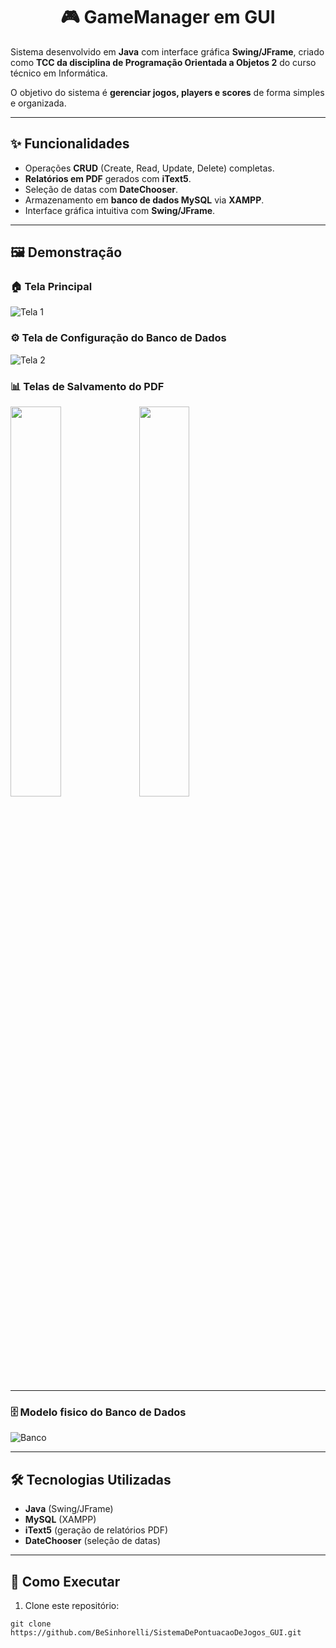 <h1 align="center">🎮 GameManager em GUI</h1>

Sistema desenvolvido em **Java** com interface gráfica **Swing/JFrame**, criado como **TCC da disciplina de Programação Orientada a Objetos 2** do curso técnico em Informática.  

O objetivo do sistema é **gerenciar jogos, players e scores** de forma simples e organizada.  

---

## ✨ Funcionalidades
- Operações **CRUD** (Create, Read, Update, Delete) completas.  
- **Relatórios em PDF** gerados com **iText5**.  
- Seleção de datas com **DateChooser**.  
- Armazenamento em **banco de dados MySQL** via **XAMPP**.  
- Interface gráfica intuitiva com **Swing/JFrame**.  

---

## 🖼️ Demonstração

### 🏠 Tela Principal
![Tela 1](https://github.com/user-attachments/assets/78596429-6c8e-41f7-8c3b-ce02faa26065)

### ⚙️ Tela de Configuração do Banco de Dados
![Tela 2](https://github.com/user-attachments/assets/a76d71c5-ecfe-43cb-b36e-e30033abdd5d)  

### 📊 Telas de Salvamento do PDF
<p align="left">
  <img src="https://github.com/user-attachments/assets/22a6afdf-38be-4a17-826d-9fcff14efd5d" width="40%"/>
  <img src="https://github.com/user-attachments/assets/5ff7170c-bf1d-4101-95a1-1a9c8a6c0099" width="40%"/>
</p>


---

### 🗄️ Modelo fisico do Banco de Dados
![Banco](https://github.com/user-attachments/assets/98c8a80e-6a95-4ffe-8100-317918ced031)  


---

## 🛠️ Tecnologias Utilizadas
- **Java** (Swing/JFrame)  
- **MySQL** (XAMPP)  
- **iText5** (geração de relatórios PDF)  
- **DateChooser** (seleção de datas)  

---

## 🚀 Como Executar
1. Clone este repositório:
```
git clone https://github.com/BeSinhorelli/SistemaDePontuacaoDeJogos_GUI.git

